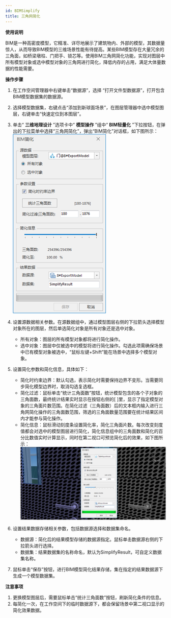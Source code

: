 ```yaml
---
id: BIMSimplify
title: 三角网简化
---
```

**使用说明**

BIM是一种高密度模型，它精准、详尽地展示了建筑物内、外部的模型，其数据量惊人，从而导致BIM模型的三维场景性能有待提高。某些BIM模型存在大量冗余的三角面，如桥梁墩柱、门把手、锁芯等。使用BIM三角网简化功能，实现对图层中所有模型对象或选中模型对象的三角网进行简化，降低内存的占用，满足大体量数据的性能需要。

**操作步骤**

  1. 在工作空间管理器中右键单击“数据源”，选择 “打开文件型数据源”，打开包含BIM模型数据集的数据源。
  2. 选择模型数据集，右键点击“添加到新球面场景”，在图层管理器中选中模型图层，右键单击“快速定位到本图层”。
  3. 单击“ **三维地理设计** ”选项卡中“ **模型操作** ”组中“ **BIM轻量化** ”下拉按钮，在弹出的下拉菜单中选择“三角网简化”，弹出“BIM简化”对话框，如下图所示：  
![图：“BIM简化”对话框  ](img/BIMSimplify_Dialog.png)  

  4. 设置源数据相关参数。在源数据组中，通过模型图层右侧的下拉箭头选择模型对象所在的图层，然后单选简化对象是所有对象还是选中对象。 
       * 所有对象：图层的所有模型对象都将进行简化操作。
       * 选中对象：图层中仅被选中的模型将进行简化操作。勾选此项需确保场景中已有模型对象被选中，“鼠标左键+Shift”能在场景中选择多个模型对象。
  5. 设置简化参数和简化信息，具体如下： 
       * 简化时约束边界：默认勾选，表示简化时需要保持边界不变形。当需要同步简化模型边界时，取消勾选复选框。
       * 简化过滤：鼠标单击“统计三角面数”按钮，统计模型包含的各个子对象的三角面数，最终统计结果实时显示在按钮右侧的[ ]里，显示了指定模型对象的三角面片数范围。在简化过滤（三角面数）后的文本框内输入进行三角网简化操作的三角面数范围，筛选的三角面数量范围要在统计结果区间内才能参与简化操作。
       * 简化信息：鼠标滑动刻度条设置简化率，简化三角面片数。每次改变刻度值都会对选中的模型图层进行简化，简化信息组中的三角面数和简化的百分比数值实时计算显示，同时在第二视口可预览简化后的效果，如下图所示：  
![图：BIM简化的预览效果 ](img/BIMSimplify_ContrastResult.png)  

 
  6. 设置结果数据存储相关参数，包括数据源选择和数据集命名。 
       * 数据源：简化后的结果模型存储的数据源指定。鼠标单击数据源右侧的下拉箭头进行选择。
       * 数据集：结果数据集的名称命名，默认为SimplifyResult，可自定义数据集名称。
  7. 鼠标单击“保存”按钮，进行BIM模型简化结果存储，集在指定的结果数据源下生成一个模型数据集。

**注意事项**

  1. 更换模型图层后，需要鼠标单击“统计三角面数”按钮，刷新简化条件的信息。
  2. 每简化一次，在工作空间下的临时数据源下，都会保留场景中第二视口显示的简化效果数据。

 

